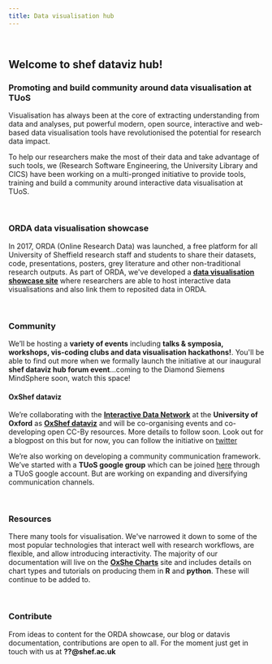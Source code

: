 ```yaml
---
title: Data visualisation hub
---
```


<br>

## Welcome to shef dataviz hub!
### Promoting and build community around data visualisation at TUoS
 
Visualisation has always been at the core of extracting understanding from data and analyses, put powerful modern, open source, interactive and web-based data visualisation tools have revolutionised the potential for research data impact. 

To help our researchers make the most of their data and take advantage of such tools, we (Research Software Engineering, the University Library and CICS) have been working on a multi-pronged initiative to provide tools, training and build a community around interactive data visualisation at TUoS.

<br>

### ORDA data visualisation showcase

In 2017, ORDA (Online Research Data) was launched, a free platform for all University of Sheffield research staff and students to share their datasets, code, presentations, posters, grey literature and other non-traditional research outputs. As part of ORDA, we've developed a [**data visualisation showcase site**](https://orda.shef.ac.uk/visualisations/) where researchers are able to host interactive data visualisations and also link them to reposited data in ORDA. 

<br>

### Community
 
We’ll be hosting a **variety of events** including **talks & symposia, workshops, vis-coding clubs and data visualisation hackathons!**. You'll be able to find out more when we formally launch the initiative at our inaugural **shef dataviz hub forum event**...coming to the Diamond Siemens MindSphere soon, watch this space!

#### OxShef dataviz

We’re collaborating with the [**Interactive Data Network**](https://idn.it.ox.ac.uk/) at the **University of Oxford** as [**OxShef dataviz**](https://oxshef.github.io/oxshef/) and will be co-organising events and co-developing open CC-By resources. More details to follow soon. Look out for a blogpost on this but for now, you can follow the initiative on [twitter](https://twitter.com/oxshef_dataviz)
 
We’re also working on developing a community communication framework. We’ve started with a **TUoS google group** which can be joined [here](https://groups.google.com/a/sheffield.ac.uk/forum/?hl=en#!forum/shef_dataviz-group) through a TUoS google account. But are working on expanding and diversifying communication channels. 

<br>

### Resources

There many tools for visualisation. We've narrowed it down to some of the most popular technologies that interact well with research workflows, are flexible, and allow introducing interactivity. The majority of our documentation will live on the [**OxShe Charts**](https://oxshef.github.io/oxshef_charts/) site and includes details on chart types and tutorials on producing them in **R** and **python**. These will continue to be added to.

<br>

### Contribute

From ideas to content for the ORDA showcase, our blog or datavis documentation, contributions are open to all. For the moment just get in touch with us at **??@shef.ac.uk**


<br>
